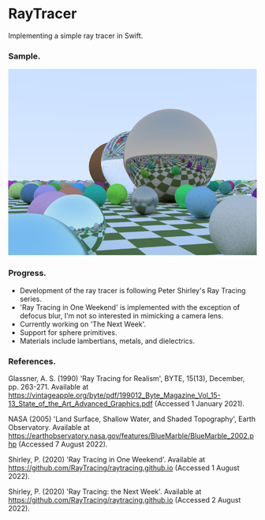 # RayTracer
Implementing a simple ray tracer in Swift.

### Sample.
![image](https://github.com/ncke/RayTracer/blob/14e28e202709be4bff708b90373878d6d4281fe3/Samples/2022-08-04-spheres.png)

### Progress.
- Development of the  ray tracer is following Peter Shirley's Ray Tracing series.
- 'Ray Tracing in One Weekend' is implemented with the exception of defocus blur, I'm not so interested in mimicking a camera lens.
- Currently working on 'The Next Week'.
- Support for sphere primitives.
- Materials include lambertians, metals, and dielectrics.

### References.

Glassner, A. S. (1990) 'Ray Tracing for Realism', BYTE, 15(13), December, pp. 263-271. Available at https://vintageapple.org/byte/pdf/199012_Byte_Magazine_Vol_15-13_State_of_the_Art_Advanced_Graphics.pdf (Accessed 1 January 2021).

NASA (2005) 'Land Surface, Shallow Water, and Shaded Topography', Earth Observatory. Available at https://earthobservatory.nasa.gov/features/BlueMarble/BlueMarble_2002.php (Accessed 7 August 2022). 

Shirley, P. (2020) 'Ray Tracing in One Weekend'. Available at https://github.com/RayTracing/raytracing.github.io (Accessed 1 August 2022).

Shirley, P. (2020) 'Ray Tracing: the Next Week'. Available at https://github.com/RayTracing/raytracing.github.io (Accessed 2 August 2022).
